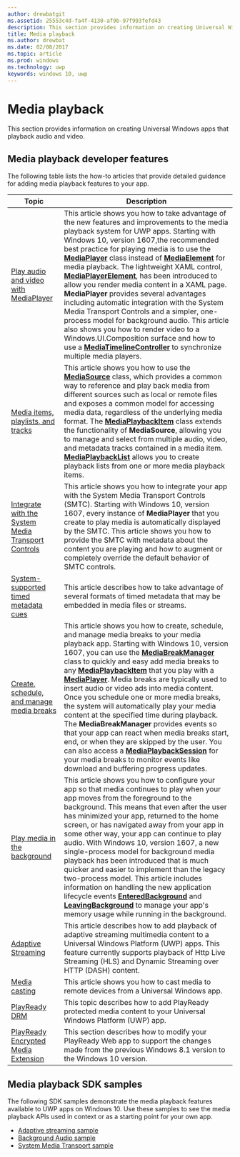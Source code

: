 ```yaml
---
author: drewbatgit
ms.assetid: 25553c4d-fa4f-4130-af9b-97f993fefd43
description: This section provides information on creating Universal Windows apps that playback audio and video.
title: Media playback
ms.author: drewbat
ms.date: 02/08/2017
ms.topic: article
ms.prod: windows
ms.technology: uwp
keywords: windows 10, uwp
---
```


# Media playback


This section provides information on creating Universal Windows apps that playback audio and video. 

## Media playback developer features

The following table lists the how-to articles that provide detailed guidance for adding media playback features to your app.
 
| Topic                                                                                             | Description                                                                                                                                                                                                                                                                                    |
|---------------------------------------------------------------------------------------------------|------------------------------------------------------------------------------------------------------------------------------------------------------------------------------------------------------------------------------------------------------------------------------------------------|
| [Play audio and video with MediaPlayer](play-audio-and-video-with-mediaplayer.md) | This article shows you how to take advantage of the new features and improvements to the media playback system for UWP apps. Starting with Windows 10, version 1607,the recommended best practice for playing media is to use the [**MediaPlayer**](https://msdn.microsoft.com/library/windows/apps/Windows.Media.Playback.MediaPlayer) class instead of [**MediaElement**](https://msdn.microsoft.com/library/windows/apps/Windows.UI.Xaml.Controls.MediaElement) for media playback. The lightweight XAML control, [**MediaPlayerElement**](https://msdn.microsoft.com/library/windows/apps/Windows.UI.Xaml.Controls.MediaPlayerElement), has been introduced to allow you render media content in a XAML page. **MediaPlayer** provides several advantages including automatic integration with the System Media Transport Controls and a simpler, one-process model for background audio. This article also shows you how to render video to a Windows.UI.Composition surface and how to use a [**MediaTimelineController**](https://msdn.microsoft.com/library/windows/apps/Windows.Media.MediaTimelineController) to synchronize multiple media players.                                                                                                          |
| [Media items, playlists, and tracks](media-playback-with-mediasource.md)                         | This article shows you how to use the [**MediaSource**](https://msdn.microsoft.com/library/windows/apps/Windows.Media.Core.MediaSource) class, which provides a common way to reference and play back media from different sources such as local or remote files and exposes a common model for accessing media data, regardless of the underlying media format. The [**MediaPlaybackItem**](https://msdn.microsoft.com/library/windows/apps/dn930939) class extends the functionality of **MediaSource**, allowing you to manage and select from multiple audio, video, and metadata tracks contained in a media item. [**MediaPlaybackList**](https://msdn.microsoft.com/library/windows/apps/dn930955) allows you to create playback lists from one or more media playback items.                                                                                                               |
| [Integrate with the System Media Transport Controls](integrate-with-systemmediatransportcontrols.md)                               | This article shows you how to integrate your app with the System Media Transport Controls (SMTC). Starting with Windows 10, version 1607, every instance of **MediaPlayer** that you create to play media is automatically displayed by the SMTC. This article shows you how to provide the SMTC with metadata about the content you are playing and how to augment or completely override the default behavior of SMTC controls.                                   |
| [System-supported timed metadata cues](system-supported-metadata-cues.md)                               | This article describes how to take advantage of several formats of timed metadata that may be embedded in media files or streams.                                   |
| [Create, schedule, and manage media breaks](create-schedule-and-manage-media-breaks.md)                                                                             | This article shows you how to create, schedule, and manage media breaks to your media playback app. Starting with Windows 10, version 1607, you can use the [**MediaBreakManager**](https://msdn.microsoft.com/library/windows/apps/Windows.Media.Playback.MediaBreakManager) class to quickly and easy add media breaks to any [**MediaPlaybackItem**](https://msdn.microsoft.com/library/windows/apps/Windows.Media.Playback.MediaPlaybackItem) that you play with a [**MediaPlayer**](https://msdn.microsoft.com/library/windows/apps/Windows.Media.Playback.MediaPlayer). Media breaks are typically used to insert audio or video ads into media content. Once you schedule one or more media breaks, the system will automatically play your media content at the specified time during playback. The **MediaBreakManager** provides events so that your app can react when media breaks start, end, or when they are skipped by the user. You can also access a [**MediaPlaybackSession**](https://msdn.microsoft.com/library/windows/apps/Windows.Media.Playback.MediaPlaybackSession) for your media breaks to monitor events like download and buffering progress updates.                                                                                                                     |
| [Play media in the background](background-audio.md)                                                                             | This article shows you how to configure your app so that media continues to play when your app moves from the foreground to the background. This means that even after the user has minimized your app, returned to the home screen, or has navigated away from your app in some other way, your app can continue to play audio. With Windows 10, version 1607, a new single-process model for background media playback has been introduced that is much quicker and easier to implement than the legacy two-process model. This article includes information on handling the new application lifecycle events [**EnteredBackground**](https://msdn.microsoft.com/library/windows/apps/Windows.ApplicationModel.Core.CoreApplication.EnteredBackground) and [**LeavingBackground**](https://msdn.microsoft.com/library/windows/apps/Windows.ApplicationModel.Core.CoreApplication.LeavingBackground) to manage your app's memory usage while running in the background.                                                                                                                    |
| [Adaptive Streaming](adaptive-streaming.md)                                                       | This article describes how to add playback of adaptive streaming multimedia content to a Universal Windows Platform (UWP) apps. This feature currently supports playback of Http Live Streaming (HLS) and Dynamic Streaming over HTTP (DASH) content.                                          |
| [Media casting](media-casting.md)                                                                 | This article shows you how to cast media to remote devices from a Universal Windows app.                                                                                                                                                                                                       |
| [PlayReady DRM](playready-client-sdk.md)                                                          | This topic describes how to add PlayReady protected media content to your Universal Windows Platform (UWP) app.                                                                                                                                                                                |
| [PlayReady Encrypted Media Extension](playready-encrypted-media-extension.md)                     | This section describes how to modify your PlayReady Web app to support the changes made from the previous Windows 8.1 version to the Windows 10 version.                                                                                                                                       |

## Media playback SDK samples

The following SDK samples demonstrate the media playback features available to UWP apps on Windows 10. Use these samples to see the media playback APIs used in context or as a starting point for your own app.

* [Adaptive streaming sample](https://github.com/Microsoft/Windows-universal-samples/tree/dev/Samples/AdaptiveStreaming)
* [Background Audio sample](https://github.com/Microsoft/Windows-universal-samples/tree/master/Samples/BackgroundMediaPlayback)
* [System Media Transport sample](https://github.com/Microsoft/Windows-universal-samples/tree/dev/Samples/SystemMediaTransportControls)                                                                                               
 




